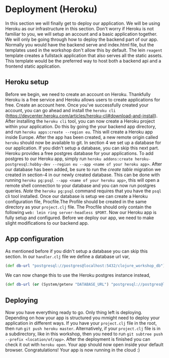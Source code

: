 
# Deployment (Heroku)

In this section we will finally get to deploy our application. We will be using Heroku as our infrastructure in this section.
Don't worry if Heroku is not familiar to you, we will setup an account and a basic application together. We will only be going through how to deploy the backend part of our app.
Normally you would have the backend serve and index.html file, but the templates used in the workshop don't allow this by default. The lein `reagent` template creates a fullstack application that also serves all the static assets. This template would be the preferred way to host both a backend api and a frontend static application.

## Heroku setup

Before we begin, we need to create an account on Heroku. Thankfully Heroku is a free service and Heroku allows users to create applications for free. Create an account here. Once you've successfully created your account, you can go ahead and install the `heroku cli` (https://devcenter.heroku.com/articles/heroku-cli#download-and-install).
After installing the `heroku cli` tool, you can now create a Heroku project within your application. Do this by going the your backend app directory, and run `heroku apps:create --region eu`. This will create a Heroku app inside Europe. After the app has been created, a new remote origin called `heroku` should now be available to git.
In section 4 we set up a database for our application. If you didn't setup a database, you can skip this next part. Heroku provides a free postgres database for your applications. To add postgres to our Heroku app, simply run `heroku addons:create heroku-postgresql:hobby-dev --region eu --app <name of your heroku app>`. After our database has been added, be sure to run the *create table* migration we created in section-4 in our newly created database. This can be done with running `heroku pg:psql --app <name of your heroku app>`, this will open a remote shell connection to your database and you can now run postgres queries. *Note* the `heroku pg:psql` command requires that you have the `psql` cli tool installed. Once our database is setup we can create a Heroku configuration file, Procfile.The Profile should be created in the same directory as your `project.clj` file. The Procfile should only contain the following `web: lein ring server-headless $PORT`.
 Now our Heroku app is fully setup and configured. Before we deploy our app, we need to make slight modifications to our backend app.

## App configuration

As mentioned before if you didn't setup a database you can skip this section.
In our `handler.clj` file we define a database url var,
```clojure
(def db-url "postgresql://postgres@localhost:5432/clojure_workshop_db")
```
We can now change this to use the Heroku postgres instance instead,
```clojure
(def db-url (or (System/getenv "DATABASE_URL") "postgresql://postgres@localhost:5432/clojure_workshop_db"))
```

## Deploying

Now you have everything ready to go. Only thing left is deploying. Depending on how your app is structured you mmight need to deploy your application in different ways. If you have your `project.clj` file in the root, then run `git push heroku master`. Alternatively, if your `project.clj` file is in a subdirectory, like in this workshop, then you need to run `git subtree push --prefix <location/of/app>`. After the deployment is finished you can check it out with `heroku open`. Your app should now open inside your default browser. Congratulations! Your app is now running in the cloud :)
